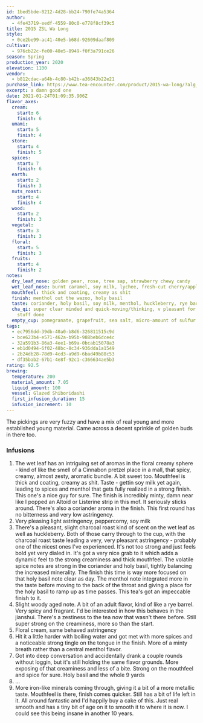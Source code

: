 ```yaml
---
id: 1bed5bde-8212-4d28-bb24-790fe74a5364
author:
  - 4fe43719-eedf-4559-80c0-e778f8cf39c5
title: 2015 ZSL Wa Long
style:
  - 0ce2be99-ac41-40e5-b68d-92609daaf809
cultivar:
  - 976cb22c-fe00-40e5-8949-f0f3a791ce26
season: Spring
production_year: 2020
elevation: 1100
vendor:
  - b812cdac-a64b-4c80-b42b-a36843b22e21
purchase_link: https://www.tea-encounter.com/product/2015-wa-long/?alg_currency=USD
excerpt: a damn good one
date: 2021-01-24T01:09:35.906Z
flavor_axes:
  cream:
    start: 6
    finish: 6
  umami:
    start: 5
    finish: 4
  stone:
    start: 4
    finish: 5
  spices:
    start: 7
    finish: 6
  earth:
    start: 2
    finish: 3
  nuts_roast:
    start: 4
    finish: 4
  wood:
    start: 2
    finish: 3
  vegetal:
    start: 3
    finish: 3
  floral:
    start: 5
    finish: 3
  fruits:
    start: 4
    finish: 2
notes:
  dry_leaf_nose: golden pear, rose, tree sap, strawberry chewy candy
  wet_leaf_nose: burnt caramel, soy milk, lychee, fresh-cut cherry/apple wood, coriander
  mouthfeel: thick and coating, creamy as shit
  finish: menthol out the wazoo, holy basil
  taste: coriander, holy basil, soy milk, menthol, huckleberry, rye barrel, good time
  cha_qi: super clear minded and quick-moving/thinking, v pleasant for gettin
    stuff done
  empty_cup: pomegranate, grapefruit, sea salt, micro-amount of sulfur
tags:
  - ec7956dd-39db-40a0-b8d6-326811515c9d
  - bce623b4-e571-462a-b95b-988beb6dce4c
  - 32a591b3-86a3-4ee1-b69a-0bcab15078a3
  - eb1d0494-6f02-48bc-8c34-936dda1a1549
  - 2b24db28-78d9-4cd3-a9d9-6bad49b88c53
  - df35bab2-67b1-4e8f-92c1-c366634ae5b3
rating: 92.5
brewing:
  temperature: 200
  material_amount: 7.05
  liquid_amount: 100
  vessel: Glazed Shiboridashi
  first_infusion_duration: 15
  infusion_increment: 10
---
```


The pickings are very fuzzy and have a mix of real young and more established young material. Came across a decent sprinkle of golden buds in there too.

### Infusions

1. The wet leaf has an intriguing set of aromas in the floral creamy sphere - kind of like the smell of a Cinnabon pretzel place in a mall, that spicy, creamy, almost zesty, aromatic bundle. A bit sweet too. Mouthfeel is thick and coating, creamy as shit. Taste - gettin soy milk yet again, leading to spices and menthol that gets fully realized in a strong finish. This one's a nice guy for sure. The finish is incredibly minty, damn near like I popped an Altoid or Listerine strip in this mof. It seriously sticks around. There's also a coriander aroma in the finish. This first round has no bitterness and very low astringency.
2. Very pleasing light astringency, peppercorny, soy milk
3. There's a pleasant, slight charcoal roast kind of scent on the wet leaf as well as huckleberry. Both of those carry through to the cup, with the charcoal roast taste leading a very, very pleasant astringency - probably one of the nicest ones I've experienced. It's not too strong and just feels bold yet very dialed in. It's got a very nice grab to it which adds a dynamic feel to the strong creaminess and thick mouthfeel. The volatile spice notes are strong in the coriander and holy basil, tightly balancing the increased minerality. The finish this time is way more focused on that holy basil note clear as day. The menthol note integrated more in the taste before moving to the back of the throat and giving a place for the holy basil to ramp up as time passes. This tea's got an impeccable finish to it.
4. Slight woody aged note. A bit of an adult flavor, kind of like a rye barrel. Very spicy and fragrant. I'd be interested in how this behaves in the jianshui. There's a zestiness to the tea now that wasn't there before. Still super strong on the creaminess, more so than the start.
5. Floral cream, same behaved astringency
6. Hit it a little harder with boiling water and got met with more spices and a noticeable strong tingle on the tongue in the finish. More of a minty breath rather than a central menthol flavor.
7. Got into deep conversation and accidentally drank a couple rounds without loggin, but it's still holding the same flavor grounds. More exposing of that creaminess and less of a bite. Strong on the mouthfeel and spice for sure. Holy basil and the whole 9 yards
8. ...
9. More iron-like minerals coming through, giving it a bit of a more metallic taste. Mouthfeel is there, finish comes quicker. Still has a bit of life left in it. All around fantastic and I'd happily buy a cake of this. Just real smooth and has a tiny bit of age on it to smooth it to where it is now. I could see this being insane in another 10 years.

